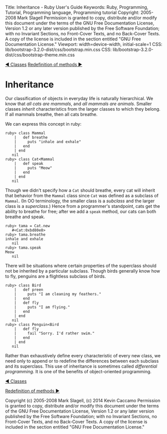 Title: Inheritance - Ruby User's Guide
Keywords: Ruby, Programming, Tutorial, Programming language, Programming tutorial
Copyright: 2005-2008 Mark Slagell
           Permission is granted to copy, distribute and/or modify this document under the terms of the GNU Free Documentation License, Version 1.2 or any later version published by the Free Software Foundation; with no Invariant Sections, no Front-Cover Texts, and no Back-Cover Texts.
           A copy of the license is included in the section entitled "GNU Free Documentation License."
Viewport: width=device-width, initial-scale=1
CSS: lib/bootstrap-3.2.0-dist/css/bootstrap.min.css
CSS: lib/bootstrap-3.2.0-dist/css/bootstrap-theme.min.css

<div class="container">
<!-- Previous page -->
<a href="classes.html" class="btn btn-default">&#9668; Classes</a>
<!-- Next page -->
<a href="redefinemethods.html" class="btn btn-default">Redefinition of methods &#9658;</a>

Inheritance
===========

Our classification of objects in everyday life is naturally
hierarchical.  We know that *all cats are mammals*, and
*all mammals are animals*.  Smaller classes *inherit*
characteristics from the larger classes to which they belong.  If
all mammals breathe, then all cats breathe.

We can express this concept in ruby:

    ruby> class Mammal
        |   def breathe
        |     puts "inhale and exhale"
        |   end
        | end
       nil
    ruby> class Cat<Mammal
        |   def speak
        |     puts "Meow"
        |   end
        | end
       nil

Though we didn't specify how a `Cat` should breathe, every
cat will inherit that behavior from the `Mammal` class since
`Cat` was defined as a subclass of `Mammal`.  (In
OO terminology, the smaller class is a *subclass* and the larger
class is a *superclass*.) Hence from a programmer's
standpoint, cats get the ability to breathe for free; after we add a
`speak` method, our cats can both breathe and speak.

    ruby> tama = Cat.new
       #<Cat:0xbd80e8>
    ruby> tama.breathe
    inhale and exhale
       nil
    ruby> tama.speak
    Meow
       nil

There will be situations where certain properties of the superclass
should not be inherited by a particular subclass.  Though birds
generally know how to fly, penguins are a flightless subclass of
birds.

    ruby> class Bird
        |   def preen
        |     puts "I am cleaning my feathers."
        |   end
        |   def fly
        |     puts "I am flying."
        |   end
        | end
       nil
    ruby> class Penguin<Bird
        |   def fly
        |     fail "Sorry. I'd rather swim."
        |   end
        | end
       nil

Rather than exhaustively define every characteristic of every
new class, we need only to append or to redefine the differences
between each subclass and its superclass.  This use of
inheritance is sometimes called *differential programming*.
It is one of the benefits of object-oriented programming.

<!-- Previous page -->
<a href="classes.html" class="btn btn-default">&#9668; Classes</a>
<!-- Next page -->
<a href="redefinemethods.html" class="btn btn-default">Redefinition of methods &#9658;</a>

Copyright (c) 2005-2008 Mark Slagell, (c) 2014 Kevin Caccamo
Permission is granted to copy, distribute and/or modify this document under the terms of the GNU Free Documentation License, Version 1.2 or any later version published by the Free Software Foundation; with no Invariant Sections, no Front-Cover Texts, and no Back-Cover Texts.
A copy of the license is included in the section entitled "GNU Free Documentation License."

</div>
<script src="lib/jquery-1.11.1.min.js"></script>
<script src="lib/bootstrap-3.2.0-dist/js/bootstrap.min.js"></script>
<script src="kbdnav.js"></script>
